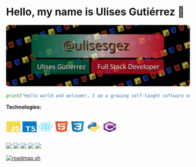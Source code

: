 # Hello, my name is Ulises Gutiérrez 👋
<img src="https://raw.githubusercontent.com/ulisesgez/icons/7861ac417a01d262c6fbf933aa5583103f2e6370/main.svg">

```python
print("Hello world and welcome!, I am a growing self-taught software engineer.")
```

**Technologies:**

<div style="display: inline_block"><br>
  <img align="center" alt="Ulises-Js" height="30" width="40" src="https://raw.githubusercontent.com/devicons/devicon/master/icons/javascript/javascript-plain.svg">
  <img align="center" alt="Ulises-Ts" height="30" width="40" src="https://raw.githubusercontent.com/devicons/devicon/master/icons/typescript/typescript-plain.svg">
  <img align="center" alt="Ulises-React" height="30" width="40" src="https://raw.githubusercontent.com/devicons/devicon/master/icons/react/react-original.svg">
  <img align="center" alt="Ulises-HTML" height="30" width="40" src="https://raw.githubusercontent.com/devicons/devicon/master/icons/html5/html5-original.svg">
  <img align="center" alt="Ulises-CSS" height="30" width="40" src="https://raw.githubusercontent.com/devicons/devicon/master/icons/css3/css3-original.svg">
  <img align="center" alt="Ulises-Python" height="30" width="40" src="https://raw.githubusercontent.com/devicons/devicon/master/icons/python/python-original.svg">
  <img align="center" alt="Ulises-Csharp" height="30" width="40" src="https://raw.githubusercontent.com/devicons/devicon/master/icons/csharp/csharp-original.svg">
</div>
  
  ##
 
<div>
  <a href="https://ulisesgez.github.io/" target="_blank"><img src="https://img.shields.io/badge/Website-black?style=for-the-badge&logo=github&logoColor=white"></a>
  <a href="https://ulisesgez.super.site/" target="_blank"><img src="https://img.shields.io/badge/Blog-252525?style=for-the-badge&logo=notion&logoColor=white"></a>
  <a href="https://www.instagram.com/ulisesgez/" target="_blank"><img src="https://img.shields.io/badge/-Instagram-%23E4405F?style=for-the-badge&logo=instagram&logoColor=white"></a>
  <a href="https://www.linkedin.com/in/ulisesgez/" target="_blank"><img src="https://img.shields.io/badge/-LinkedIn-%230077B5?style=for-the-badge&logo=linkedin&logoColor=white"></a>
  <a href = "mailto:gu362937@uaeh.edu.mx" target="_blank"><img src="https://img.shields.io/badge/-Gmail-bb001b?style=for-the-badge&logo=gmail&logoColor=white"></a>
</div>


[![roadmap.sh](https://roadmap.sh/card/tall/66589753b998f3b3c7f043e2?variant=dark)](https://roadmap.sh)
